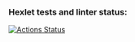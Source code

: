 ### Hexlet tests and linter status:
[![Actions Status](https://github.com/AntonSteshenko/devops-for-programmers-project-77/workflows/hexlet-check/badge.svg)](https://github.com/AntonSteshenko/devops-for-programmers-project-77/actions)